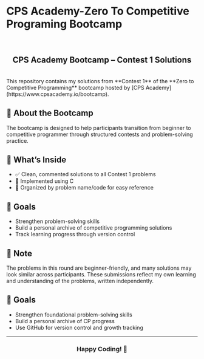# CPS Academy-Zero To Competitive Programing Bootcamp
<br>
<h2 align="center"> CPS Academy Bootcamp – Contest 1 Solutions</h2>
<br>
This repository contains my solutions from **Contest 1** of the **Zero to Competitive Programming** bootcamp hosted by [CPS Academy](https://www.cpsacademy.io/bootcamp).

## 📘 About the Bootcamp
The bootcamp is designed to help participants transition from beginner to competitive programmer through structured contests and problem-solving practice.

## 🧠 What’s Inside
- ✅ Clean, commented solutions to all Contest 1 problems
- 🧮 Implemented using C
- 📂 Organized by problem name/code for easy reference

## 🚀 Goals
- Strengthen problem-solving skills
- Build a personal archive of competitive programming solutions
- Track learning progress through version control

## 📌 Note
The problems in this round are beginner-friendly, and many solutions may look similar across participants. These submissions reflect my own learning and understanding of the problems, written independently.

## 🚀 Goals
- Strengthen foundational problem-solving skills
- Build a personal archive of CP progress
- Use GitHub for version control and growth tracking
---

<h3 align="center">Happy Coding! 🚀 </h3> 
